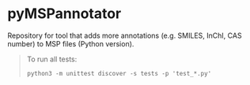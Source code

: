 # pyMSPannotator
Repository for tool that adds more annotations (e.g. SMILES, InChI, CAS number) to MSP files (Python version).

> To run all tests:
> 
> `python3 -m unittest discover -s tests -p 'test_*.py'`